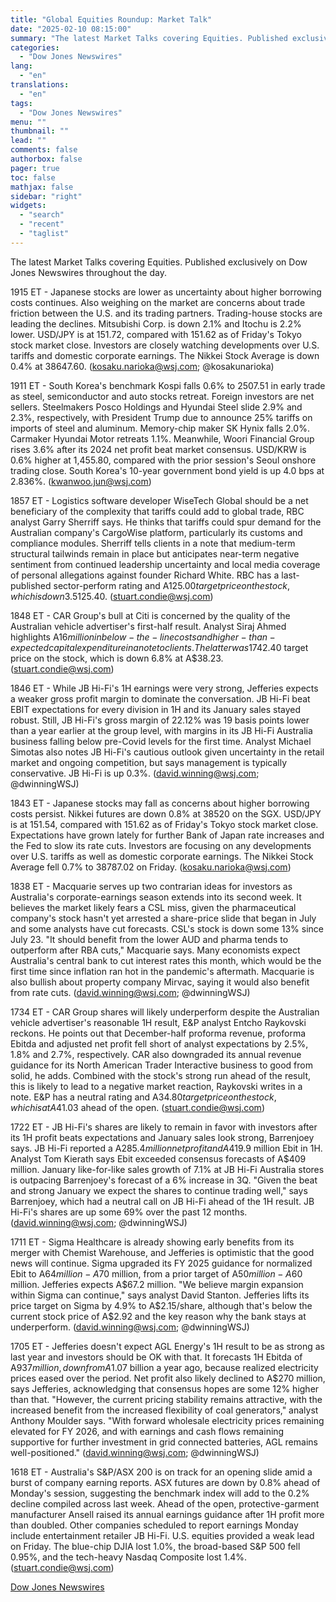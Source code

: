 ```yaml
---
title: "Global Equities Roundup: Market Talk"
date: "2025-02-10 08:15:00"
summary: "The latest Market Talks covering Equities. Published exclusively on Dow Jones Newswires throughout the day.1915 ET - Japanese stocks are lower as uncertainty about higher borrowing costs continues. Also weighing on the market are concerns about trade friction between the U.S. and its trading partners. Trading-house stocks are leading the..."
categories:
  - "Dow Jones Newswires"
lang:
  - "en"
translations:
  - "en"
tags:
  - "Dow Jones Newswires"
menu: ""
thumbnail: ""
lead: ""
comments: false
authorbox: false
pager: true
toc: false
mathjax: false
sidebar: "right"
widgets:
  - "search"
  - "recent"
  - "taglist"
---
```


The latest Market Talks covering Equities. Published exclusively on Dow Jones Newswires throughout the day.

1915 ET - Japanese stocks are lower as uncertainty about higher borrowing costs continues. Also weighing on the market are concerns about trade friction between the U.S. and its trading partners. Trading-house stocks are leading the declines. Mitsubishi Corp. is down 2.1% and Itochu is 2.2% lower. USD/JPY is at 151.72, compared with 151.62 as of Friday's Tokyo stock market close. Investors are closely watching developments over U.S. tariffs and domestic corporate earnings. The Nikkei Stock Average is down 0.4% at 38647.60. (kosaku.narioka@wsj.com; @kosakunarioka)

1911 ET - South Korea's benchmark Kospi falls 0.6% to 2507.51 in early trade as steel, semiconductor and auto stocks retreat. Foreign investors are net sellers. Steelmakers Posco Holdings and Hyundai Steel slide 2.9% and 2.3%, respectively, with President Trump due to announce 25% tariffs on imports of steel and aluminum. Memory-chip maker SK Hynix falls 2.0%. Carmaker Hyundai Motor retreats 1.1%. Meanwhile, Woori Financial Group rises 3.6% after its 2024 net profit beat market consensus. USD/KRW is 0.6% higher at 1,455.80, compared with the prior session's Seoul onshore trading close. South Korea's 10-year government bond yield is up 4.0 bps at 2.836%. (kwanwoo.jun@wsj.com)

1857 ET - Logistics software developer WiseTech Global should be a net beneficiary of the complexity that tariffs could add to global trade, RBC analyst Garry Sherriff says. He thinks that tariffs could spur demand for the Australian company's CargoWise platform, particularly its customs and compliance modules. Sherriff tells clients in a note that medium-term structural tailwinds remain in place but anticipates near-term negative sentiment from continued leadership uncertainty and local media coverage of personal allegations against founder Richard White. RBC has a last-published sector-perform rating and A$125.00 target price on the stock, which is down 3.5% at A$125.40. (stuart.condie@wsj.com)

1848 ET - CAR Group's bull at Citi is concerned by the quality of the Australian vehicle advertiser's first-half result. Analyst Siraj Ahmed highlights A$16 million in below-the-line costs and higher-than-expected capital expenditure in a note to clients. The latter was 17% higher than Ahmed had anticipated, and now accounts for 11% of revenue. Overall, however, Ahmed sees the result as quite resilient given tough industry conditions in the U.S. and private buying normalizing in Australia. Citi has a last-published buy rating and A$42.40 target price on the stock, which is down 6.8% at A$38.23. (stuart.condie@wsj.com)

1846 ET - While JB Hi-Fi's 1H earnings were very strong, Jefferies expects a weaker gross profit margin to dominate the conversation. JB Hi-Fi beat EBIT expectations for every division in 1H and its January sales stayed robust. Still, JB Hi-Fi's gross margin of 22.12% was 19 basis points lower than a year earlier at the group level, with margins in its JB Hi-Fi Australia business falling below pre-Covid levels for the first time. Analyst Michael Simotas also notes JB Hi-Fi's cautious outlook given uncertainty in the retail market and ongoing competition, but says management is typically conservative. JB Hi-Fi is up 0.3%. (david.winning@wsj.com; @dwinningWSJ)

1843 ET - Japanese stocks may fall as concerns about higher borrowing costs persist. Nikkei futures are down 0.8% at 38520 on the SGX. USD/JPY is at 151.54, compared with 151.62 as of Friday's Tokyo stock market close. Expectations have grown lately for further Bank of Japan rate increases and the Fed to slow its rate cuts. Investors are focusing on any developments over U.S. tariffs as well as domestic corporate earnings. The Nikkei Stock Average fell 0.7% to 38787.02 on Friday. (kosaku.narioka@wsj.com)

1838 ET - Macquarie serves up two contrarian ideas for investors as Australia's corporate-earnings season extends into its second week. It believes the market likely fears a CSL miss, given the pharmaceutical company's stock hasn't yet arrested a share-price slide that began in July and some analysts have cut forecasts. CSL's stock is down some 13% since July 23. "It should benefit from the lower AUD and pharma tends to outperform after RBA cuts," Macquarie says. Many economists expect Australia's central bank to cut interest rates this month, which would be the first time since inflation ran hot in the pandemic's aftermath. Macquarie is also bullish about property company Mirvac, saying it would also benefit from rate cuts. (david.winning@wsj.com; @dwinningWSJ)

1734 ET - CAR Group shares will likely underperform despite the Australian vehicle advertiser's reasonable 1H result, E&P analyst Entcho Raykovski reckons. He points out that December-half proforma revenue, proforma Ebitda and adjusted net profit fell short of analyst expectations by 2.5%, 1.8% and 2.7%, respectively. CAR also downgraded its annual revenue guidance for its North American Trader Interactive business to good from solid, he adds. Combined with the stock's strong run ahead of the result, this is likely to lead to a negative market reaction, Raykovski writes in a note. E&P has a neutral rating and A$34.80 target price on the stock, which is at A$41.03 ahead of the open. (stuart.condie@wsj.com)

1722 ET - JB Hi-Fi's shares are likely to remain in favor with investors after its 1H profit beats expectations and January sales look strong, Barrenjoey says. JB Hi-Fi reported a A$285.4 million net profit and A$419.9 million Ebit in 1H. Analyst Tom Kierath says Ebit exceeded consensus forecasts of A$409 million. January like-for-like sales growth of 7.1% at JB Hi-Fi Australia stores is outpacing Barrenjoey's forecast of a 6% increase in 3Q. "Given the beat and strong January we expect the shares to continue trading well," says Barrenjoey, which had a neutral call on JB Hi-Fi ahead of the 1H result. JB Hi-Fi's shares are up some 69% over the past 12 months. (david.winning@wsj.com; @dwinningWSJ)

1711 ET - Sigma Healthcare is already showing early benefits from its merger with Chemist Warehouse, and Jefferies is optimistic that the good news will continue. Sigma upgraded its FY 2025 guidance for normalized Ebit to A$64 million-A$70 million, from a prior target of A$50 million-A$60 million. Jefferies expects A$67.2 million. "We believe margin expansion within Sigma can continue," says analyst David Stanton. Jefferies lifts its price target on Sigma by 4.9% to A$2.15/share, although that's below the current stock price of A$2.92 and the key reason why the bank stays at underperform. (david.winning@wsj.com; @dwinningWSJ)

1705 ET - Jefferies doesn't expect AGL Energy's 1H result to be as strong as last year and investors should be OK with that. It forecasts 1H Ebitda of A$937 million, down from A$1.07 billion a year ago, because realized electricity prices eased over the period. Net profit also likely declined to A$270 million, says Jefferies, acknowledging that consensus hopes are some 12% higher than that. "However, the current pricing stability remains attractive, with the increased benefit from the increased flexibility of coal generators," analyst Anthony Moulder says. "With forward wholesale electricity prices remaining elevated for FY 2026, and with earnings and cash flows remaining supportive for further investment in grid connected batteries, AGL remains well-positioned." (david.winning@wsj.com; @dwinningWSJ)

1618 ET - Australia's S&P/ASX 200 is on track for an opening slide amid a burst of company earning reports. ASX futures are down by 0.8% ahead of Monday's session, suggesting the benchmark index will add to the 0.2% decline compiled across last week. Ahead of the open, protective-garment manufacturer Ansell raised its annual earnings guidance after 1H profit more than doubled. Other companies scheduled to report earnings Monday include entertainment retailer JB Hi-Fi. U.S. equities provided a weak lead on Friday. The blue-chip DJIA lost 1.0%, the broad-based S&P 500 fell 0.95%, and the tech-heavy Nasdaq Composite lost 1.4%. (stuart.condie@wsj.com)

[Dow Jones Newswires](https://www.tradingview.com/news/DJN_DN20250209001043:0/)
